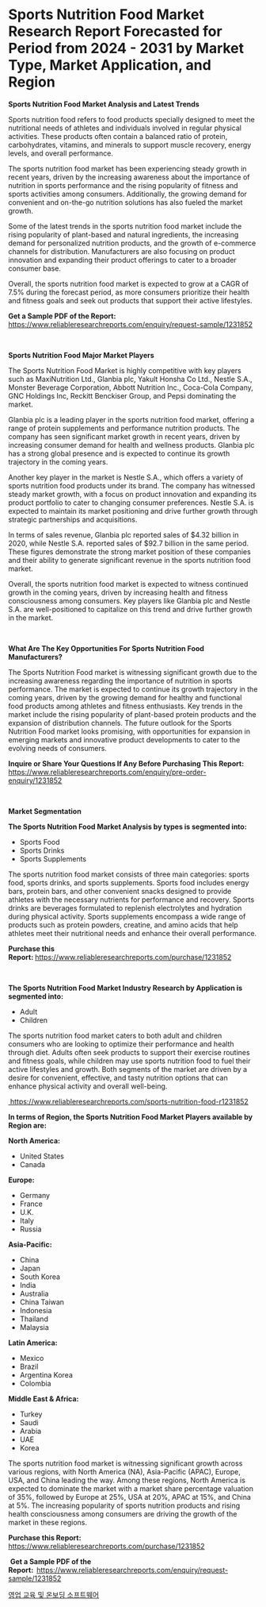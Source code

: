 <p><h1>Sports Nutrition Food Market Research Report Forecasted for Period from 2024 -  2031 by Market Type, Market Application, and Region</h1></p><p><strong>Sports Nutrition Food Market Analysis and Latest Trends</strong></p>
<p><p>Sports nutrition food refers to food products specially designed to meet the nutritional needs of athletes and individuals involved in regular physical activities. These products often contain a balanced ratio of protein, carbohydrates, vitamins, and minerals to support muscle recovery, energy levels, and overall performance.</p><p>The sports nutrition food market has been experiencing steady growth in recent years, driven by the increasing awareness about the importance of nutrition in sports performance and the rising popularity of fitness and sports activities among consumers. Additionally, the growing demand for convenient and on-the-go nutrition solutions has also fueled the market growth.</p><p>Some of the latest trends in the sports nutrition food market include the rising popularity of plant-based and natural ingredients, the increasing demand for personalized nutrition products, and the growth of e-commerce channels for distribution. Manufacturers are also focusing on product innovation and expanding their product offerings to cater to a broader consumer base.</p><p>Overall, the sports nutrition food market is expected to grow at a CAGR of 7.5% during the forecast period, as more consumers prioritize their health and fitness goals and seek out products that support their active lifestyles.</p></p>
<p><strong>Get a Sample PDF of the Report:&nbsp;</strong> <a href="https://www.reliableresearchreports.com/enquiry/request-sample/1231852">https://www.reliableresearchreports.com/enquiry/request-sample/1231852</a></p>
<p>&nbsp;</p>
<p><strong>Sports Nutrition Food Major Market Players</strong></p>
<p><p>The Sports Nutrition Food Market is highly competitive with key players such as MaxiNutrition Ltd., Glanbia plc, Yakult Honsha Co Ltd., Nestle S.A., Monster Beverage Corporation, Abbott Nutrition Inc., Coca-Cola Company, GNC Holdings Inc, Reckitt Benckiser Group, and Pepsi dominating the market. </p><p>Glanbia plc is a leading player in the sports nutrition food market, offering a range of protein supplements and performance nutrition products. The company has seen significant market growth in recent years, driven by increasing consumer demand for health and wellness products. Glanbia plc has a strong global presence and is expected to continue its growth trajectory in the coming years.</p><p>Another key player in the market is Nestle S.A., which offers a variety of sports nutrition food products under its brand. The company has witnessed steady market growth, with a focus on product innovation and expanding its product portfolio to cater to changing consumer preferences. Nestle S.A. is expected to maintain its market positioning and drive further growth through strategic partnerships and acquisitions.</p><p>In terms of sales revenue, Glanbia plc reported sales of $4.32 billion in 2020, while Nestle S.A. reported sales of $92.7 billion in the same period. These figures demonstrate the strong market position of these companies and their ability to generate significant revenue in the sports nutrition food market.</p><p>Overall, the sports nutrition food market is expected to witness continued growth in the coming years, driven by increasing health and fitness consciousness among consumers. Key players like Glanbia plc and Nestle S.A. are well-positioned to capitalize on this trend and drive further growth in the market.</p></p>
<p>&nbsp;</p>
<p><strong>What Are The Key Opportunities For Sports Nutrition Food Manufacturers?</strong></p>
<p><p>The Sports Nutrition Food market is witnessing significant growth due to the increasing awareness regarding the importance of nutrition in sports performance. The market is expected to continue its growth trajectory in the coming years, driven by the growing demand for healthy and functional food products among athletes and fitness enthusiasts. Key trends in the market include the rising popularity of plant-based protein products and the expansion of distribution channels. The future outlook for the Sports Nutrition Food market looks promising, with opportunities for expansion in emerging markets and innovative product developments to cater to the evolving needs of consumers.</p></p>
<p><strong>Inquire or Share Your Questions If Any Before Purchasing This Report:</strong> <a href="https://www.reliableresearchreports.com/enquiry/pre-order-enquiry/1231852">https://www.reliableresearchreports.com/enquiry/pre-order-enquiry/1231852</a></p>
<p>&nbsp;</p>
<p><strong>Market Segmentation</strong></p>
<p><strong>The Sports Nutrition Food Market Analysis by types is segmented into:</strong></p>
<p><ul><li>Sports Food</li><li>Sports Drinks</li><li>Sports Supplements</li></ul></p>
<p><p>The sports nutrition food market consists of three main categories: sports food, sports drinks, and sports supplements. Sports food includes energy bars, protein bars, and other convenient snacks designed to provide athletes with the necessary nutrients for performance and recovery. Sports drinks are beverages formulated to replenish electrolytes and hydration during physical activity. Sports supplements encompass a wide range of products such as protein powders, creatine, and amino acids that help athletes meet their nutritional needs and enhance their overall performance.</p></p>
<p><strong>Purchase this Report:&nbsp;</strong><a href="https://www.reliableresearchreports.com/purchase/1231852">https://www.reliableresearchreports.com/purchase/1231852</a></p>
<p>&nbsp;</p>
<p><strong>The Sports Nutrition Food Market Industry Research by Application is segmented into:</strong></p>
<p><ul><li>Adult</li><li>Children</li></ul></p>
<p><p>The sports nutrition food market caters to both adult and children consumers who are looking to optimize their performance and health through diet. Adults often seek products to support their exercise routines and fitness goals, while children may use sports nutrition food to fuel their active lifestyles and growth. Both segments of the market are driven by a desire for convenient, effective, and tasty nutrition options that can enhance physical activity and overall well-being.</p></p>
<p><a href="https://www.reliableresearchreports.com/sports-nutrition-food-r1231852">&nbsp;https://www.reliableresearchreports.com/sports-nutrition-food-r1231852</a></p>
<p><strong>In terms of Region, the Sports Nutrition Food Market Players available by Region are:</strong></p>
<p>
    <p> <strong> North America: </strong>
        <ul>
            <li>United States</li>
            <li>Canada</li>
        </ul>
        </p> 
    <p> <strong> Europe: </strong>
        <ul>
            <li>Germany</li>
            <li>France</li>
            <li>U.K.</li>
            <li>Italy</li>
            <li>Russia</li>
        </ul>
        </p> 
    <p> <strong> Asia-Pacific: </strong>
        <ul>
            <li>China</li>
            <li>Japan</li>
            <li>South Korea</li>
            <li>India</li>
            <li>Australia</li>
            <li>China Taiwan</li>
            <li>Indonesia</li>
            <li>Thailand</li>
            <li>Malaysia</li>
        </ul>
        </p> 
    <p> <strong> Latin America: </strong>
        <ul>
            <li>Mexico</li>
            <li>Brazil</li>
            <li>Argentina Korea</li>
            <li>Colombia</li>
        </ul>
        </p> 
    <p> <strong> Middle East & Africa: </strong>
        <ul>
            <li>Turkey</li>
            <li>Saudi</li>
            <li>Arabia</li>
            <li>UAE</li>
            <li>Korea</li>
        </ul>
    </p>
    </p>
<p><p>The sports nutrition food market is witnessing significant growth across various regions, with North America (NA), Asia-Pacific (APAC), Europe, USA, and China leading the way. Among these regions, North America is expected to dominate the market with a market share percentage valuation of 35%, followed by Europe at 25%, USA at 20%, APAC at 15%, and China at 5%. The increasing popularity of sports nutrition products and rising health consciousness among consumers are driving the growth of the market in these regions.</p></p>
<p><strong>Purchase this Report: </strong><a href="https://www.reliableresearchreports.com/purchase/1231852">https://www.reliableresearchreports.com/purchase/1231852</a></p>
<p>&nbsp;<strong>Get a Sample PDF of the Report:&nbsp;&nbsp;</strong><a href="https://www.reliableresearchreports.com/enquiry/request-sample/1231852">https://www.reliableresearchreports.com/enquiry/request-sample/1231852</a></p>
<p><strong></strong></p>
<p><p><a href="https://medium.com/@margrethowe2016/%ED%8C%90%EB%A7%A4-%EA%B5%90%EC%9C%A1-%EB%B0%8F-%EC%9E%85%EC%82%AC-%EC%A7%80%EC%9B%90-%EC%86%8C%ED%94%84%ED%8A%B8%EC%9B%A8%EC%96%B4-%EC%8B%9C%EC%9E%A5-%EB%B3%B4%EA%B3%A0%EC%84%9C%EB%8A%94-%EC%9D%B4-%EC%8B%9C%EC%9E%A5%EC%9D%98-%EC%B5%9C%EC%8B%A0-%ED%8A%B8%EB%A0%8C%EB%93%9C%EC%99%80-%EC%84%B1%EC%9E%A5-%EA%B8%B0%ED%9A%8C%EB%A5%BC-%EB%B3%B4%EC%97%AC%EC%A4%8D%EB%8B%88%EB%8B%A4-c29a8b2f533c">영업 교육 및 온보딩 소프트웨어</a></p></p>